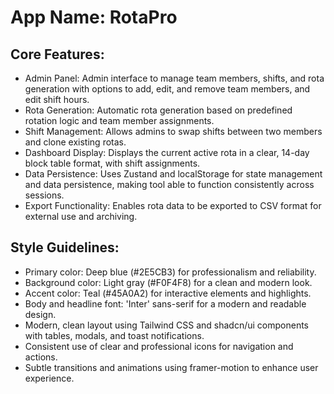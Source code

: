 # **App Name**: RotaPro

## Core Features:

- Admin Panel: Admin interface to manage team members, shifts, and rota generation with options to add, edit, and remove team members, and edit shift hours.
- Rota Generation: Automatic rota generation based on predefined rotation logic and team member assignments.
- Shift Management: Allows admins to swap shifts between two members and clone existing rotas.
- Dashboard Display: Displays the current active rota in a clear, 14-day block table format, with shift assignments.
- Data Persistence: Uses Zustand and localStorage for state management and data persistence, making tool able to function consistently across sessions.
- Export Functionality: Enables rota data to be exported to CSV format for external use and archiving.

## Style Guidelines:

- Primary color: Deep blue (#2E5CB3) for professionalism and reliability.
- Background color: Light gray (#F0F4F8) for a clean and modern look.
- Accent color: Teal (#45A0A2) for interactive elements and highlights.
- Body and headline font: 'Inter' sans-serif for a modern and readable design.
- Modern, clean layout using Tailwind CSS and shadcn/ui components with tables, modals, and toast notifications.
- Consistent use of clear and professional icons for navigation and actions.
- Subtle transitions and animations using framer-motion to enhance user experience.